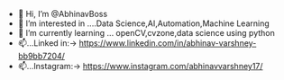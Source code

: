 - 👋 Hi, I’m @AbhinavBoss
- 👀 I’m interested in ....Data Science,AI,Automation,Machine Learning
- 🌱 I’m currently learning ... openCV,cvzone,data science using python 
- 📫...Linked in:-> https://www.linkedin.com/in/abhinav-varshney-bb9bb7204/
- 📫...Instagram:-> https://www.instagram.com/abhinavvarshney17/
<!---
AbhinavBoss/AbhinavBoss is a ✨ special ✨ repository because its `README.md` (this file) appears on your GitHub profile.
You can click the Preview link to take a look at your changes.
--->
